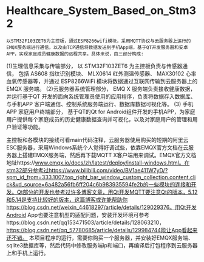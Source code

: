 # Healthcare_System_Based_on_Stm32
    以STM32F103ZET6为主控板，通过ESP8266wifi模块，采用MQTT协议与云服务器上运行的EMQX服务端进行通信，以及由TCP通信将数据发送到手机App端，基于QT开发服务器和安卓APP，实现家庭成员健康数据的远程共享。具体来说，由三部分构成:
(1)生理信息采集与传输部分， 以 STM32F103ZET6 为主控板负责与传感器通信， 包括 AS608 指纹识别模块、 MLX0614 红外测温传感器、 MAX30102 心率血氧传感器等，并通过 ESP8266WiFi 模块将数据通过互联网传输到云服务器上的 EMQX 服务端。
(2)云服务器系统管理部分， EMQ X 服务端负责接收健康数据，并运行基于QT 开发的面向系统管理员使用的应用程序，负责将数据存入数据库、与手机APP 客户端通信、控制系统服务端运行、数据库数据可视化等。
(3) 手机 APP 家庭用户终端部分， 基于QT的Qt for Android组件开发的手机APP，为家庭用户提供每个家庭成员的历史健康数据查询并可视化，以及对家庭用户的管理和用户验证等功能。

主控板和各模块的接线可看main代码注释，云服务器使用购买的短期的阿里云ESC服务器，采用Windows系统个人觉得好调试些，依靠EMQX官方文档在云服务器上搭建EMQX服务端，然后再下载MQTT X客户端用来调试。EMQX官方文档地址https://www.emqx.io/docs/zh/latest/deploy/install-windows.html。在stm32部分参考过https://www.bilibili.com/video/BV1ae411W7yD/?spm_id_from=333.1007.top_right_bar_window_custom_collection.content.click&vd_source=6a482a56fb6ff204c6b983935594fe2b的一些模块的连接和开发。Qt部分的开发也参考过许多博客文章，用Qt开发MQTT要注意Qt的版本，5.12和5.14是支持比较好的版本，这篇博客或许能帮助你https://blog.csdn.net/weixin_44618297/article/details/129029376。用Qt开发Android App也要注意机型的适配问题，安装开发环境可参考https://blog.csdn.net/qq153471503/article/details/128063210，https://blog.csdn.net/qq_57780685/article/details/129984744能让App看起来还不错。
本项目程序的运行，需要你购买一个服务器，并安装好EMQX服务端、sqlite3数据库等，然后代码中修改服务端ip和端口，再编译后打包程序到云服务器上和手机上运行。
